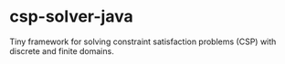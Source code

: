 # csp-solver-java
Tiny framework for solving constraint satisfaction problems (CSP) with discrete and finite domains.
